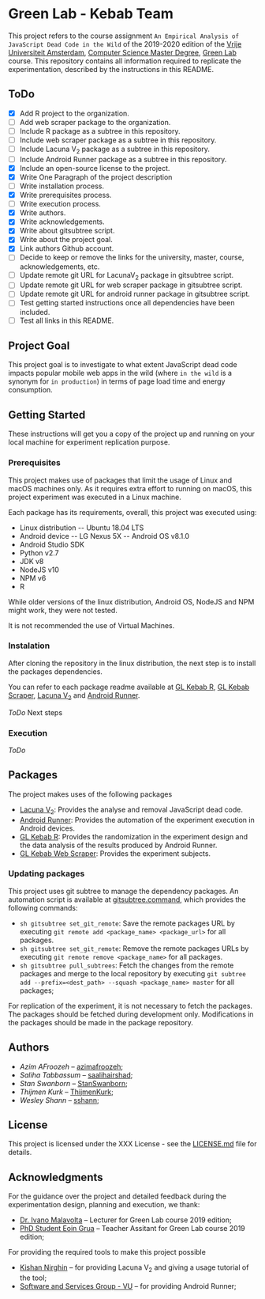 # Green Lab - Kebab Team

This project refers to the course assignment ``An Empirical Analysis of JavaScript Dead Code in the Wild`` of the 2019-2020 edition of the [Vrije Universiteit Amsterdam](https://www.vu.nl/en), [Computer Science Master Degree](https://masters.vu.nl/en/programmes/computer-science-uva/index.aspx), [Green Lab](https://studiegids.vu.nl/en/Master/2018-2019/computer-science/X_418158) course. This repository contains all information required to replicate the experimentation, described by the instructions in this README. 

## ToDo

- [x] Add R project to the organization.
- [ ] Add web scraper package to the organization.
- [ ] Include R package as a subtree in this repository.
- [ ] Include web scraper package as a subtree in this repository. 
- [ ] Include Lacuna V<sub>2</sub> package as a subtree in this repository. 
- [ ] Include Android Runner package as a subtree in this repository. 
- [x] Include an open-source license to the project.
- [x] Write One Paragraph of the project description
- [ ] Write installation process.
- [x] Write prerequisites process.
- [ ] Write execution process.
- [x] Write authors.
- [x] Write acknowledgements.
- [x] Write about gitsubtree script.
- [x] Write about the project goal.
- [x] Link authors Github account.
- [ ] Decide to keep or remove the links for the university, master, course, acknowledgements, etc.
- [ ] Update remote git URL for LacunaV<sub>2</sub> package in gitsubtree script.
- [ ] Update remote git URL for web scraper package in gitsubtree script.
- [ ] Update remote git URL for android runner package in gitsubtree script.
- [ ] Test getting started instructions once all dependencies have been included.
- [ ] Test all links in this README.

## Project Goal

This project goal is to investigate to what extent JavaScript dead code impacts popular mobile web apps in the wild (where `in the wild` is a synonym for `in production`) in terms of page load time and energy consumption.

## Getting Started

These instructions will get you a copy of the project up and running on your local machine for experiment replication purpose.

### Prerequisites

This project makes use of packages that limit the usage of Linux and macOS machines only. As it requires extra effort to running on macOS, this project experiment was executed in a Linux machine.

Each package has its requirements, overall, this project was executed using:

- Linux distribution -- Ubuntu 18.04 LTS
- Android device -- LG Nexus 5X -- Android OS v8.1.0
- Android Studio SDK
- Python v2.7
- JDK v8
- NodeJS v10
- NPM v6
- R 

While older versions of the linux distribution, Android OS, NodeJS and NPM might work, they were not tested.

It is not recommended the use of Virtual Machines.

### Instalation

After cloning the repository in the linux distribution, the next step is to install the packages dependencies.

You can refer to each package readme available at [GL Kebab R](packages/gl-kebab-r), [GL Kebab Scraper](packages/gl-kebab-scraper), [Lacuna V<sub>2</sub>](packages/lacuna-v2) and [Android Runner](packages/android-runner).

*ToDo* Next steps

### Execution

*ToDo*

## Packages

The project makes uses of the following packages 

- [Lacuna V<sub>2</sub>](https://github.com/Kishanjay/LacunaV2): Provides the analyse and removal JavaScript dead code.
- [Android Runner](https://github.com/sshann/android-runner): Provides the automation of the experiment execution in Android devices.
- [GL Kebab R](https://github.com/GreeLab-Kebab/gl-kebab-r): Provides the randomization in the experiment design and the data analysis of the results produced by Android Runner. 
- [GL Kebab Web Scraper](/#): Provides the experiment subjects.

### Updating packages

This project uses git subtree to manage the dependency packages. An automation script is available at [gitsubtree.command](gitsubtree.command), which provides the following commands:

- `sh gitsubtree set_git_remote`: Save the remote packages URL by executing `git remote add <package_name> <package_url>` for all packages.
- `sh gitsubtree set_git_remote`: Remove the remote packages URLs by executing `git remote remove <package_name>` for all packages.
- `sh gitsubtree pull_subtrees`: Fetch the changes from the remote packages and merge to the local repository by executing `git subtree add --prefix=<dest_path> --squash <package_name> master` for all packages;

For replication of the experiment, it is not necessary to fetch the packages. The packages should be fetched during development only. Modifications in the packages should be made in the package repository. 

## Authors 

- *Azim AFroozeh* &ndash; [azimafroozeh](https://github.com/azimafroozeh);
- *Saliha Tabbassum* &ndash; [saalihairshad](https://github.com/saalihairshad); 
- *Stan Swanborn* &ndash; [StanSwanborn](https://github.com/StanSwanborn);
- *Thijmen Kurk* &ndash; [ThijmenKurk](https://github.com/ThijmenKurk);
- *Wesley Shann* &ndash; [sshann](https://github.com/sshann);

## License

This project is licensed under the XXX License - see the [LICENSE.md](LICENSE.md) file for details.

## Acknowledgments

For the guidance over the project and detailed feedback during the experimentation design, planning and execution, we thank:

- [Dr. Ivano Malavolta](https://research.vu.nl/en/persons/ivano-malavolta) &ndash; Lecturer for Green Lab course 2019 edition; 
- [PhD Student Eoin Grua](https://research.vu.nl/en/persons/eoin-grua) &ndash; Teacher Assitant for Green Lab course 2019 edition;

For providing the required tools to make this project possible
- [Kishan Nirghin](https://www.linkedin.com/in/kishan-nirghin-83b272149/) &ndash; for providing Lacuna V<sub>2</sub> and giving a usage tutorial of the tool;
- [Software and Services Group - VU](http://s2group.cs.vu.nl/) &ndash; for providing Android Runner;
